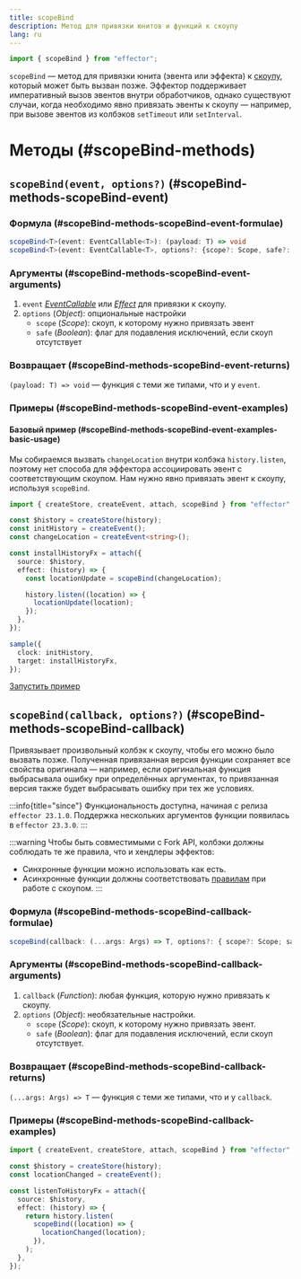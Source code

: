 ```yaml
---
title: scopeBind
description: Метод для привязки юнитов и функций к скоупу
lang: ru
---
```


```ts
import { scopeBind } from "effector";
```

`scopeBind` — метод для привязки юнита (эвента или эффекта) к [скоупу](/ru/api/effector/Scope), который может быть вызван позже. Эффектор поддерживает императивный вызов эвентов внутри обработчиков, однако существуют случаи, когда необходимо явно привязать эвенты к скоупу — например, при вызове эвентов из колбэков `setTimeout` или `setInterval`.

# Методы (#scopeBind-methods)

## `scopeBind(event, options?)` (#scopeBind-methods-scopeBind-event)

### Формула (#scopeBind-methods-scopeBind-event-formulae)

```ts
scopeBind<T>(event: EventCallable<T>): (payload: T) => void
scopeBind<T>(event: EventCallable<T>, options?: {scope?: Scope, safe?: boolean}): (payload: T) => void
```

### Аргументы (#scopeBind-methods-scopeBind-event-arguments)

1. `event` [_EventCallable_](/ru/api/effector/Event) или [_Effect_](/ru/api/effector/Effect) для привязки к скоупу.
2. `options` (_Object_): опциональные настройки
   - `scope` (_Scope_): скоуп, к которому нужно привязать эвент
   - `safe` (_Boolean_): флаг для подавления исключений, если скоуп отсутствует

### Возвращает (#scopeBind-methods-scopeBind-event-returns)

`(payload: T) => void` — функция с теми же типами, что и у `event`.

### Примеры (#scopeBind-methods-scopeBind-event-examples)

#### Базовый пример (#scopeBind-methods-scopeBind-event-examples-basic-usage)

Мы собираемся вызвать `changeLocation` внутри колбэка `history.listen`, поэтому нет способа для эффектора ассоциировать эвент с соответствующим скоупом. Нам нужно явно привязать эвент к скоупу, используя `scopeBind`.

```ts
import { createStore, createEvent, attach, scopeBind } from "effector";

const $history = createStore(history);
const initHistory = createEvent();
const changeLocation = createEvent<string>();

const installHistoryFx = attach({
  source: $history,
  effect: (history) => {
    const locationUpdate = scopeBind(changeLocation);

    history.listen((location) => {
      locationUpdate(location);
    });
  },
});

sample({
  clock: initHistory,
  target: installHistoryFx,
});
```

[Запустить пример](https://share.effector.dev/xtP8Zk8J)

## `scopeBind(callback, options?)` (#scopeBind-methods-scopeBind-callback)

Привязывает произвольный колбэк к скоупу, чтобы его можно было вызвать позже. Полученная привязанная версия функции сохраняет все свойства оригинала — например, если оригинальная функция выбрасывала ошибку при определённых аргументах, то привязанная версия также будет выбрасывать ошибку при тех же условиях.

:::info{title="since"}
Функциональность доступна, начиная с релиза `effector 23.1.0`.
Поддержка нескольких аргументов функции появилась в `effector 23.3.0`.
:::

:::warning
Чтобы быть совместимыми с Fork API, колбэки должны соблюдать те же правила, что и хендлеры эффектов:

- Синхронные функции можно использовать как есть.
- Асинхронные функции должны соответствовать [правилам](/ru/api/effector/scope/) при работе с скоупом.
:::

### Формула (#scopeBind-methods-scopeBind-callback-formulae)

```ts
scopeBind(callback: (...args: Args) => T, options?: { scope?: Scope; safe?: boolean }): (...args: Args) => T;
```

### Аргументы (#scopeBind-methods-scopeBind-callback-arguments)

1. `callback` (_Function_): любая функция, которую нужно привязать к скоупу.
2. `options` (_Object_): необязательные настройки.
   - `scope` (_Scope_): скоуп, к которому нужно привязать эвент.
   - `safe` (_Boolean_): флаг для подавления исключений, если скоуп отсутствует.

### Возвращает (#scopeBind-methods-scopeBind-callback-returns)

`(...args: Args) => T` — функция с теми же типами, что и у `callback`.

### Примеры (#scopeBind-methods-scopeBind-callback-examples)

```ts
import { createEvent, createStore, attach, scopeBind } from "effector";

const $history = createStore(history);
const locationChanged = createEvent();

const listenToHistoryFx = attach({
  source: $history,
  effect: (history) => {
    return history.listen(
      scopeBind((location) => {
        locationChanged(location);
      }),
    );
  },
});
```
